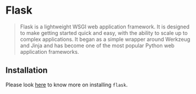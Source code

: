# Flask

> Flask is a lightweight WSGI web application framework. It is designed to make getting started quick and easy, with the ability to scale up to complex applications. It began as a simple wrapper around Werkzeug and Jinja and has become one of the most popular Python web application frameworks.

## Installation 

Please look [here](https://pypi.org/project/Flask/) to know more on installing ```flask```.